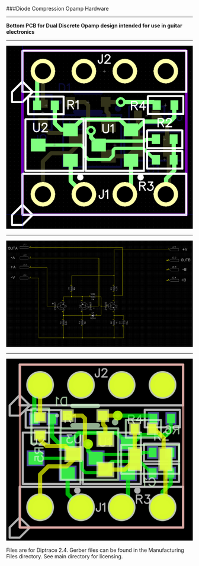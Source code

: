 ###Diode Compression Opamp Hardware
***
**Bottom PCB for Dual Discrete Opamp design intended for use in guitar electronics**

***
![Layout Image](PCB.png)

***
![Schematic Image](Schematic.png)

***
![Gerber Top Drawing](gerber.png)

Files are for Diptrace 2.4. Gerber files can be found in the Manufacturing Files directory. See main directory for licensing. 
